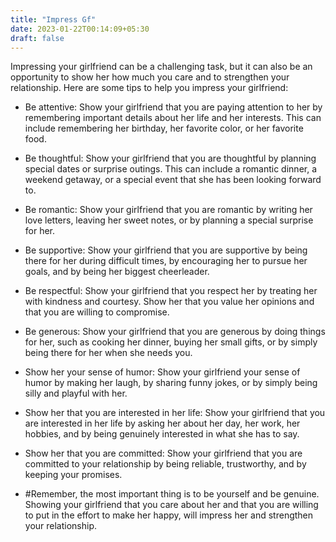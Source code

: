 ```yaml
---
title: "Impress Gf"
date: 2023-01-22T00:14:09+05:30
draft: false
---
```


Impressing your girlfriend can be a challenging task, but it can also be an opportunity to show her how much you care and to strengthen your relationship. Here are some tips to help you impress your girlfriend:

- Be attentive: Show your girlfriend that you are paying attention to her by remembering important details about her life and her interests. This can include remembering her birthday, her favorite color, or her favorite food.

- Be thoughtful: Show your girlfriend that you are thoughtful by planning special dates or surprise outings. This can include a romantic dinner, a weekend getaway, or a special event that she has been looking forward to.

- Be romantic: Show your girlfriend that you are romantic by writing her love letters, leaving her sweet notes, or by planning a special surprise for her.

- Be supportive: Show your girlfriend that you are supportive by being there for her during difficult times, by encouraging her to pursue her goals, and by being her biggest cheerleader.

- Be respectful: Show your girlfriend that you respect her by treating her with kindness and courtesy. Show her that you value her opinions and that you are willing to compromise.

- Be generous: Show your girlfriend that you are generous by doing things for her, such as cooking her dinner, buying her small gifts, or by simply being there for her when she needs you.

- Show her your sense of humor: Show your girlfriend your sense of humor by making her laugh, by sharing funny jokes, or by simply being silly and playful with her.

- Show her that you are interested in her life: Show your girlfriend that you are interested in her life by asking her about her day, her work, her hobbies, and by being genuinely interested in what she has to say.

- Show her that you are committed: Show your girlfriend that you are committed to your relationship by being reliable, trustworthy, and by keeping your promises.

- #Remember, the most important thing is to be yourself and be genuine. Showing your girlfriend that you care about her and that you are willing to put in the effort to make her happy, will impress her and strengthen your relationship.

